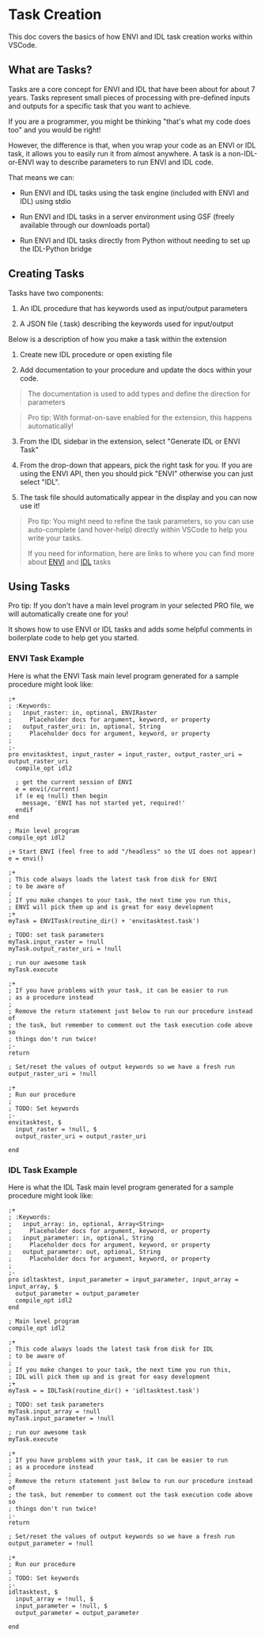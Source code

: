 # Task Creation

This doc covers the basics of how ENVI and IDL task creation works within VSCode.

## What are Tasks?

Tasks are a core concept for ENVI and IDL that have been about for about 7 years. Tasks represent small pieces of processing with pre-defined inputs and outputs for a specific task that you want to achieve.

If you are a programmer, you might be thinking "that's what my code does too" and you would be right!

However, the difference is that, when you wrap your code as an ENVI or IDL task, it allows you to easily run it from almost anywhere. A task is a non-IDL-or-ENVI way to describe parameters to run ENVI and IDL code.

That means we can:

- Run ENVI and IDL tasks using the task engine (included with ENVI and IDL) using stdio

- Run ENVI and IDL tasks in a server environment using GSF (freely available through our downloads portal)

- Run ENVI and IDL tasks directly from Python without needing to set up the IDL-Python bridge

## Creating Tasks

Tasks have two components:

1. An IDL procedure that has keywords used as input/output parameters

2. A JSON file (.task) describing the keywords used for input/output

Below is a description of how you make a task within the extension

1. Create new IDL procedure or open existing file

2. Add documentation to your procedure and update the docs within your code.

> The documentation is used to add types and define the direction for parameters

> Pro tip: With format-on-save enabled for the extension, this happens automatically!

3. From the IDL sidebar in the extension, select "Generate IDL or ENVI Task"

4. From the drop-down that appears, pick the right task for you. If you are using the ENVI API, then you should pick "ENVI" otherwise you can just select "IDL".

5. The task file should automatically appear in the display and you can now use it!

> Pro tip: You might need to refine the task parameters, so you can use auto-complete (and hover-help) directly within VSCode to help you write your tasks.
>
> If you need for information, here are links to where you can find more about [ENVI](https://www.l3harrisgeospatial.com/docs/tasktemplateenvi551.html) and [IDL](https://www.l3harrisgeospatial.com/docs/TaskTemplateIDL8.7.1.html) tasks

## Using Tasks

Pro tip: If you don't have a main level program in your selected PRO file, we will automatically create one for you!

It shows how to use ENVI or IDL tasks and adds some helpful comments in boilerplate code to help get you started.

### ENVI Task Example

Here is what the ENVI Task main level program generated for a sample procedure might look like:

```idl
;+
; :Keywords:
;   input_raster: in, optional, ENVIRaster
;     Placeholder docs for argument, keyword, or property
;   output_raster_uri: in, optional, String
;     Placeholder docs for argument, keyword, or property
;
;-
pro envitasktest, input_raster = input_raster, output_raster_uri = output_raster_uri
  compile_opt idl2

  ; get the current session of ENVI
  e = envi(/current)
  if (e eq !null) then begin
    message, 'ENVI has not started yet, required!'
  endif
end

; Main level program
compile_opt idl2

;+ Start ENVI (feel free to add "/headless" so the UI does not appear)
e = envi()

;+
; This code always loads the latest task from disk for ENVI
; to be aware of
;
; If you make changes to your task, the next time you run this,
; ENVI will pick them up and is great for easy development
;+
myTask = ENVITask(routine_dir() + 'envitasktest.task')

; TODO: set task parameters
myTask.input_raster = !null
myTask.output_raster_uri = !null

; run our awesome task
myTask.execute

;+
; If you have problems with your task, it can be easier to run
; as a procedure instead
;
; Remove the return statement just below to run our procedure instead of
; the task, but remember to comment out the task execution code above so
; things don't run twice!
;-
return

; Set/reset the values of output keywords so we have a fresh run
output_raster_uri = !null

;+
; Run our procedure
;
; TODO: Set keywords
;-
envitasktest, $
  input_raster = !null, $
  output_raster_uri = output_raster_uri

end
```

### IDL Task Example

Here is what the IDL Task main level program generated for a sample procedure might look like:

```idl
;+
; :Keywords:
;   input_array: in, optional, Array<String>
;     Placeholder docs for argument, keyword, or property
;   input_parameter: in, optional, String
;     Placeholder docs for argument, keyword, or property
;   output_parameter: out, optional, String
;     Placeholder docs for argument, keyword, or property
;
;-
pro idltasktest, input_parameter = input_parameter, input_array = input_array, $
  output_parameter = output_parameter
  compile_opt idl2
end

; Main level program
compile_opt idl2

;+
; This code always loads the latest task from disk for IDL
; to be aware of
;
; If you make changes to your task, the next time you run this,
; IDL will pick them up and is great for easy development
;+
myTask = = IDLTask(routine_dir() + 'idltasktest.task')

; TODO: set task parameters
myTask.input_array = !null
myTask.input_parameter = !null

; run our awesome task
myTask.execute

;+
; If you have problems with your task, it can be easier to run
; as a procedure instead
;
; Remove the return statement just below to run our procedure instead of
; the task, but remember to comment out the task execution code above so
; things don't run twice!
;-
return

; Set/reset the values of output keywords so we have a fresh run
output_parameter = !null

;+
; Run our procedure
;
; TODO: Set keywords
;-
idltasktest, $
  input_array = !null, $
  input_parameter = !null, $
  output_parameter = output_parameter

end
```
